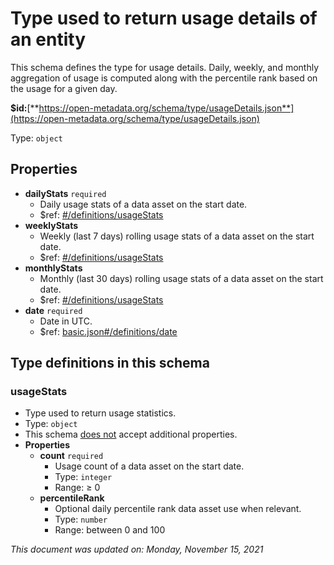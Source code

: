 # Type used to return usage details of an entity

This schema defines the type for usage details. Daily, weekly, and monthly aggregation of usage is computed along with the percentile rank based on the usage for a given day.

**$id:**[**https://open-metadata.org/schema/type/usageDetails.json**](https://open-metadata.org/schema/type/usageDetails.json)

Type: `object`

## Properties
- **dailyStats** `required`
  - Daily usage stats of a data asset on the start date.
  - $ref: [#/definitions/usageStats](#usagestats)
- **weeklyStats**
  - Weekly (last 7 days) rolling usage stats of a data asset on the start date.
  - $ref: [#/definitions/usageStats](#usagestats)
- **monthlyStats**
  - Monthly (last 30 days) rolling usage stats of a data asset on the start date.
  - $ref: [#/definitions/usageStats](#usagestats)
- **date** `required`
  - Date in UTC.
  - $ref: [basic.json#/definitions/date](basic.md#date)

## Type definitions in this schema

### usageStats

- Type used to return usage statistics.
- Type: `object`
- This schema <u>does not</u> accept additional properties.
- **Properties**
  - **count** `required`
    - Usage count of a data asset on the start date.
    - Type: `integer`
    - Range:  &ge; 0
  - **percentileRank**
    - Optional daily percentile rank data asset use when relevant.
    - Type: `number`
    - Range: between 0 and 100

_This document was updated on: Monday, November 15, 2021_
